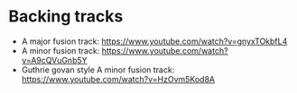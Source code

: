 # Backing tracks

- A major fusion track: https://www.youtube.com/watch?v=gnyxTOkbfL4
- A minor fusion track: https://www.youtube.com/watch?v=A9cQVuGnb5Y
- Guthrie govan style A minor fusion track: https://www.youtube.com/watch?v=HzOvm5Kod8A
